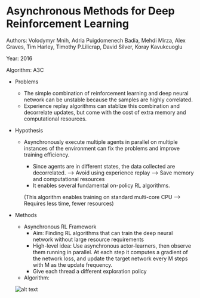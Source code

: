 # Asynchronous Methods for Deep Reinforcement Learning

Authors: Volodymyr Mnih, Adria Puigdomenech Badia, Mehdi Mirza, Alex Graves, Tim Harley, Timothy P.Lilicrap, David Silver, Koray Kavukcuoglu

Year: 2016

Algorithm: A3C

- Problems

  - The simple combination of reinforcement learning and deep neural network can be unstable because the samples are highly correlated.
  - Experience replay algorithms can stablize this combination and decorrelate updates, but come with the cost of extra memory and computational resources.

- Hypothesis

  - Asynchronously execute multiple agents in parallel on multiple instances of the environment can fix the problems and improve training efficiency.

    - Since agents are in different states, the data collected are decorrelated. --> Avoid using experience replay --> Save memory and computational resources
    - It enables several fundamental on-policy RL algorithms.

    (This algorithm enables training on standard multi-core CPU --> Requires less time, fewer resources)

- Methods

  - Asynchronous RL Framework
    - Aim: Finding RL algorithms that can train the deep neural network without large resource requirements
    - High-level idea: Use asynchronous actor-learners, then observe them running in parallel. At each step it computes a gradient of the network loss, and update the target network every M steps with M as the update frequency.
    - Give each thread a different exploration policy
  - Algorithm:

  ![alt text](https://github.com/RPC2/DRL_paper_summary/blob/master/pic/007_1.png)